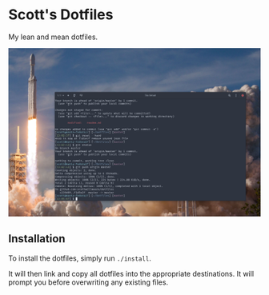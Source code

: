 # Scott's Dotfiles

My lean and mean dotfiles.

![screenshot of dotfiles](https://raw.githubusercontent.com/scottwillmoore/dotfiles/master/screenshot.png)

## Installation

To install the dotfiles, simply run `./install`.

It will then link and copy all dotfiles into the appropriate destinations.  It will prompt you before overwriting any existing files.
